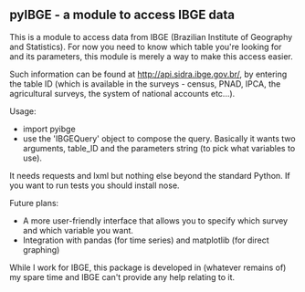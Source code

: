pyIBGE - a module to access IBGE data
-------------------------------------

This is a module to access data from IBGE (Brazilian Institute of Geography and Statistics). 
For now you need to know which table you're looking for and its parameters, this module is merely a way to make this access easier.

Such information can be found at http://api.sidra.ibge.gov.br/, by entering the table ID (which is available in the surveys - census, PNAD, IPCA, the agricultural surveys, the system of national accounts etc...).

Usage:

* import pyibge 
* use the 'IBGEQuery' object to compose the query. Basically it wants two arguments, table_ID and the parameters string (to pick what variables to use).

It needs requests and lxml but nothing else beyond the standard Python. If you want to run tests you should install nose.

Future plans:
* A more user-friendly interface that allows you to specify which survey and which variable you want.
* Integration with pandas (for time series) and matplotlib (for direct graphing)

While I work for IBGE, this package is developed in (whatever remains of) my spare time and IBGE can't provide any help relating to it.